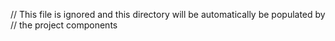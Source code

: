 // This file is ignored and this directory will be automatically be populated by 
// the project components
